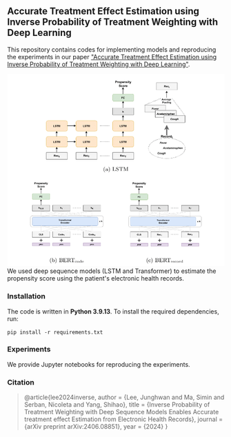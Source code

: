 ## Accurate Treatment Effect Estimation using Inverse Probability of Treatment Weighting with Deep Learning

This repository contains codes for implementing models and reproducing the experiments in our paper ["Accurate Treatment Effect Estimation using Inverse Probability of Treatment Weighting with Deep Learning"](https://arxiv.org/abs/2406.08851).

![Sample Image](images/DLPS_fig2.png)
We used deep sequence models (LSTM and Transformer) to estimate the propensity score using the patient's electronic health records.


### Installation

The code is written in **Python 3.9.13**. To install the required dependencies, run:

```
pip install -r requirements.txt
```


### Experiments

We provide Jupyter notebooks for reproducing the experiments.


### Citation

>@article{lee2024inverse,
>  author    = {Lee, Junghwan and Ma, Simin and Serban, Nicoleta and Yang, Shihao},
>  title     = {Inverse Probability of Treatment Weighting with Deep Sequence Models Enables Accurate treatment effect Estimation from Electronic Health Records},
>  journal   = {arXiv preprint arXiv:2406.08851},
>  year      = {2024}
>}
